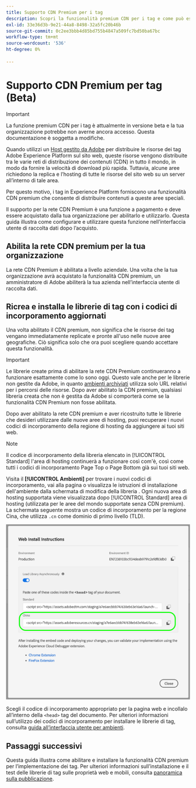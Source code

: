 ```yaml
---
title: Supporto CDN Premium per i tag
description: Scopri la funzionalità premium CDN per i tag e come può essere utilizzata per distribuire i contenuti in più aree geografiche.
exl-id: 33e36d3b-9e21-44a8-8498-32a5fc20b46b
source-git-commit: 0c2ee3bbb4d85bd755b4847a509fc7bd50ba67bc
workflow-type: tm+mt
source-wordcount: '536'
ht-degree: 0%

---
```


# Supporto CDN Premium per tag (Beta)

>[!IMPORTANT]
>
>La funzione premium CDN per i tag è attualmente in versione beta e la tua organizzazione potrebbe non averne ancora accesso. Questa documentazione è soggetta a modifiche.

Quando utilizzi un [Host gestito da Adobe](./hosts/managed-by-adobe-host.md) per distribuire le risorse dei tag Adobe Experience Platform sul sito web, queste risorse vengono distribuite tra le varie reti di distribuzione dei contenuti (CDN) in tutto il mondo, in modo da fornire la velocità di download più rapida. Tuttavia, alcune aree richiedono la replica e l’hosting di tutte le risorse del sito web su un server all’interno di tale area.

Per questo motivo, i tag in Experience Platform forniscono una funzionalità CDN premium che consente di distribuire contenuti a queste aree speciali.

Il supporto per la rete CDN Premium è una funzione a pagamento e deve essere acquistato dalla tua organizzazione per abilitarlo e utilizzarlo. Questa guida illustra come configurare e utilizzare questa funzione nell’interfaccia utente di raccolta dati dopo l’acquisto.

## Abilita la rete CDN premium per la tua organizzazione

La rete CDN Premium è abilitata a livello aziendale. Una volta che la tua organizzazione avrà acquistato la funzionalità CDN premium, un amministratore di Adobe abiliterà la tua azienda nell’interfaccia utente di raccolta dati.

## Ricrea e installa le librerie di tag con i codici di incorporamento aggiornati

Una volta abilitato il CDN premium, non significa che le risorse dei tag vengano immediatamente replicate e pronte all&#39;uso nelle nuove aree geografiche. Ciò significa solo che ora puoi scegliere quando accettare questa funzionalità.

>[!IMPORTANT]
>
>Le librerie create prima di abilitare la rete CDN Premium continueranno a funzionare esattamente come lo sono oggi. Questo vale anche per le librerie non gestite da Adobe, in quanto [ambienti archiviati](./environments.md#archive) utilizza solo URL relativi per i percorsi delle risorse. Dopo aver abilitato la CDN premium, qualsiasi libreria creata che non è gestita da Adobe si comporterà come se la funzionalità CDN Premium non fosse abilitata.

Dopo aver abilitato la rete CDN premium e aver ricostruito tutte le librerie che desideri utilizzare dalle nuove aree di hosting, puoi recuperare i nuovi codici di incorporamento della regione di hosting da aggiungere ai tuoi siti web.

>[!NOTE]
>
>Il codice di incorporamento della libreria elencato in [!UICONTROL Standard] l&#39;area di hosting continuerà a funzionare così com&#39;è, così come tutti i codici di incorporamento Page Top o Page Bottom già sui tuoi siti web.

Visita il **[!UICONTROL Ambienti]** per trovare i nuovi codici di incorporamento, vai alla pagina o visualizza le istruzioni di installazione dell&#39;ambiente dalla schermata di modifica della libreria . Ogni nuova area di hosting supportata viene visualizzata dopo [!UICONTROL Standard] area di hosting (utilizzata per le aree del mondo supportate senza CDN premium). La schermata seguente mostra un codice di incorporamento per la regione Cina, che utilizza `.cn` come dominio di primo livello (TLD).

![Codice di incorporamento per l’area della Cina](../../images/ui/publishing/premium-cdn/embed-codes.png)

Scegli il codice di incorporamento appropriato per la pagina web e incollalo all’interno della `<head>` tag del documento. Per ulteriori informazioni sull’utilizzo dei codici di incorporamento per installare le librerie di tag, consulta [guida all’interfaccia utente per ambienti](./environments.md#installation).

## Passaggi successivi

Questa guida illustra come abilitare e installare la funzionalità CDN premium per l’implementazione dei tag. Per ulteriori informazioni sull’installazione e il test delle librerie di tag sulle proprietà web e mobili, consulta [panoramica sulla pubblicazione](./overview.md).
